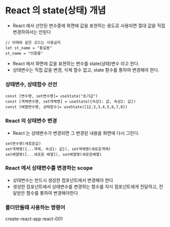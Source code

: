 # React 의 state(상태) 개념

- React 에서 선언된 변수중에 화면에 값을 표현하는 용도로 사용되면
  절대 값을 직접 변경하여서는 안된다

```
// 아래와 같은 코드는 사용금지
let st_name = "홍길동"
st_name = "이몽룡"
```

- React 에서 화면에 값을 표현하는 변수를 state(상태)변수 라고 한다.
- 상태변수는 직접 값을 변경, 삭제 할수 없고, state 함수를 통하여 변경해야 한다.

### 상태변수, 상태함수 선언

```
const [변수명, set변수명]= useState("초기값")
const [객체변수명, set객체명] = useState({속성1: 값, 속성2: 값})
const [배열변수명, 상태함수]= useState([12,3,3,4,5,6,7,8])
```

### React 의 상태변수 변경

- React 는 상태변수가 변경되면 그 변경된 내용을 화면에 다시 그린다.

```
set변수명(새로운값)
set객체명({...객체, 속성1: 값}), set객체명(새로운객체)
set배열명([...새로운 배열]), set배열명(새로운배열)
```

### React 에서 상태변수를 변경하는 scope

- 상태변수는 반드시 생성한 컴포넌트에서 변경해야 한다
- 생성한 컴포넌트에서 상태변수를 변경하는 함수를 자식 컴포넌트에게 전달하고,
  전달받은 함수를 통하여 변경해야한다

### 폴더만들때 사용하는 명령어

create-react-app react-001
